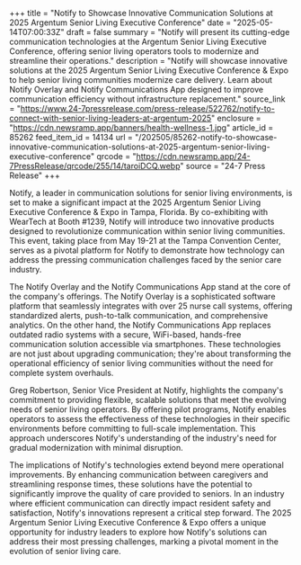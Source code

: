 +++
title = "Notify to Showcase Innovative Communication Solutions at 2025 Argentum Senior Living Executive Conference"
date = "2025-05-14T07:00:33Z"
draft = false
summary = "Notify will present its cutting-edge communication technologies at the Argentum Senior Living Executive Conference, offering senior living operators tools to modernize and streamline their operations."
description = "Notify will showcase innovative solutions at the 2025 Argentum Senior Living Executive Conference & Expo to help senior living communities modernize care delivery. Learn about Notify Overlay and Notify Communications App designed to improve communication efficiency without infrastructure replacement."
source_link = "https://www.24-7pressrelease.com/press-release/522762/notify-to-connect-with-senior-living-leaders-at-argentum-2025"
enclosure = "https://cdn.newsramp.app/banners/health-wellness-1.jpg"
article_id = 85262
feed_item_id = 14134
url = "/202505/85262-notify-to-showcase-innovative-communication-solutions-at-2025-argentum-senior-living-executive-conference"
qrcode = "https://cdn.newsramp.app/24-7PressRelease/qrcode/255/14/taroiDCQ.webp"
source = "24-7 Press Release"
+++

<p>Notify, a leader in communication solutions for senior living environments, is set to make a significant impact at the 2025 Argentum Senior Living Executive Conference & Expo in Tampa, Florida. By co-exhibiting with WearTech at Booth #1239, Notify will introduce two innovative products designed to revolutionize communication within senior living communities. This event, taking place from May 19-21 at the Tampa Convention Center, serves as a pivotal platform for Notify to demonstrate how technology can address the pressing communication challenges faced by the senior care industry.</p><p>The Notify Overlay and the Notify Communications App stand at the core of the company's offerings. The Notify Overlay is a sophisticated software platform that seamlessly integrates with over 25 nurse call systems, offering standardized alerts, push-to-talk communication, and comprehensive analytics. On the other hand, the Notify Communications App replaces outdated radio systems with a secure, WiFi-based, hands-free communication solution accessible via smartphones. These technologies are not just about upgrading communication; they're about transforming the operational efficiency of senior living communities without the need for complete system overhauls.</p><p>Greg Robertson, Senior Vice President at Notify, highlights the company's commitment to providing flexible, scalable solutions that meet the evolving needs of senior living operators. By offering pilot programs, Notify enables operators to assess the effectiveness of these technologies in their specific environments before committing to full-scale implementation. This approach underscores Notify's understanding of the industry's need for gradual modernization with minimal disruption.</p><p>The implications of Notify's technologies extend beyond mere operational improvements. By enhancing communication between caregivers and streamlining response times, these solutions have the potential to significantly improve the quality of care provided to seniors. In an industry where efficient communication can directly impact resident safety and satisfaction, Notify's innovations represent a critical step forward. The 2025 Argentum Senior Living Executive Conference & Expo offers a unique opportunity for industry leaders to explore how Notify's solutions can address their most pressing challenges, marking a pivotal moment in the evolution of senior living care.</p>